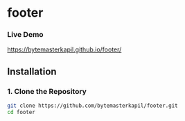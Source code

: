 # footer


### Live Demo
https://bytemasterkapil.github.io/footer/


## Installation

### 1. Clone the Repository

```bash
git clone https://github.com/bytemasterkapil/footer.git
cd footer

